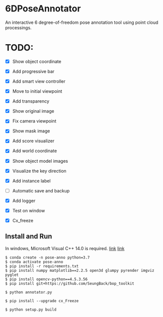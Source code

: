 # 6DPoseAnnotator

An interactive 6 degree-of-freedom pose annotation tool using point cloud processings.

<!-- <img src="./example.png" width="5000px"> -->

# TODO:
- [X] Show object coordinate
- [X] Add progressive bar
- [X] Add smart view controller
- [X] Move to initial viewpoint
- [X] Add transparency
- [X] Show original image
- [X] Fix camera viewpoint
- [X] Show mask image
- [X] Add score visualizer
- [X] Add world coordinate
- [X] Show object model images
- [X] Visualize the key direction
- [X] Add instance label
- [ ] Automatic save and backup
- [X] Add logger
- [X] Test on window
- [X] Cx_freeze


## Install and Run

In windows, Microsoft Visual C++ 14.0 is required. [link](https://www.microsoft.com/ko-KR/download/details.aspx?id=48159) [link](https://visualstudio.microsoft.com/ko/visual-cpp-build-tools/)

```
$ conda create -n pose-anno python=3.7
$ conda activate pose-anno
$ pip install -r requirements.txt
$ pip install numpy matplotlib==2.2.5 open3d glumpy pyrender imgviz pyglet
$ pip install opencv-python==4.5.3.56
$ pip install git+https://github.com/SeungBack/bop_toolkit

$ python annotator.py

$ pip install --upgrade cx_Freeze

$ python setup.py build
```

